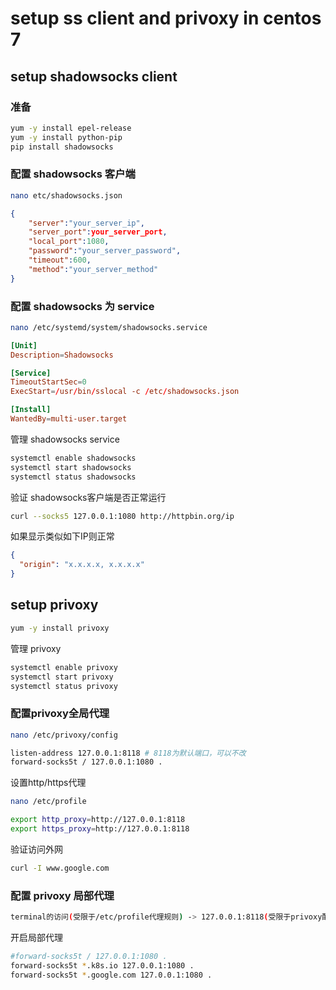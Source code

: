 # setup ss client and privoxy in centos 7

## setup shadowsocks client
### 准备
```bash
yum -y install epel-release
yum -y install python-pip
pip install shadowsocks
```

### 配置 shadowsocks 客户端
```bash
nano etc/shadowsocks.json
```
```json
{
    "server":"your_server_ip",
    "server_port":your_server_port,
    "local_port":1080,
    "password":"your_server_password",
    "timeout":600,
    "method":"your_server_method"
}
```
### 配置 shadowsocks 为 service
```bash
nano /etc/systemd/system/shadowsocks.service
```
```conf
[Unit]
Description=Shadowsocks

[Service]
TimeoutStartSec=0
ExecStart=/usr/bin/sslocal -c /etc/shadowsocks.json

[Install]
WantedBy=multi-user.target
```

管理 shadowsocks service
```bash
systemctl enable shadowsocks
systemctl start shadowsocks
systemctl status shadowsocks
```

验证 shadowsocks客户端是否正常运行
```bash
curl --socks5 127.0.0.1:1080 http://httpbin.org/ip
```
如果显示类似如下IP则正常
```json
{
  "origin": "x.x.x.x, x.x.x.x"
}
```

## setup privoxy
```bash
yum -y install privoxy
```

管理 privoxy
```bash
systemctl enable privoxy
systemctl start privoxy
systemctl status privoxy
```
### 配置privoxy全局代理
```bash
nano /etc/privoxy/config
```
```bash
listen-address 127.0.0.1:8118 # 8118为默认端口，可以不改
forward-socks5t / 127.0.0.1:1080 . 
```

设置http/https代理 
```bash
nano /etc/profile
```
```bash
export http_proxy=http://127.0.0.1:8118
export https_proxy=http://127.0.0.1:8118
```

验证访问外网
```bash
curl -I www.google.com
```

### 配置 privoxy 局部代理

```bash
terminal的访问(受限于/etc/profile代理规则) -> 127.0.0.1:8118(受限于privoxy配置的规则) -> 127.0.0.1:1080(受限于shawsocks的规则) -> www.google.com
```
开启局部代理
```bash
#forward-socks5t / 127.0.0.1:1080 .
forward-socks5t *.k8s.io 127.0.0.1:1080 . 
forward-socks5t *.google.com 127.0.0.1:1080 . 
```